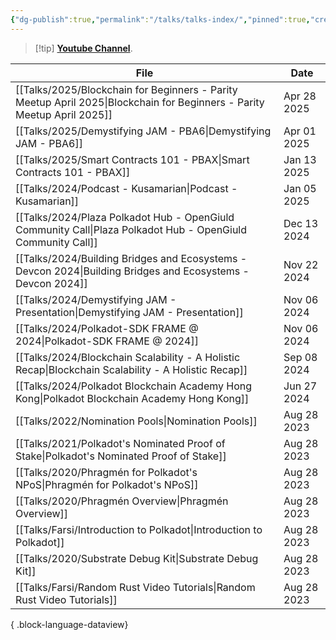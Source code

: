 ```yaml
---
{"dg-publish":true,"permalink":"/talks/talks-index/","pinned":true,"created":"2024-07-26T10:34:59.884+01:00","updated":"2025-04-05T16:06:47.829+01:00"}
---
```


> [!tip] **[Youtube Channel](https://www.youtube.com/@kianenigma)**.

| File                                                                                                                       | Date        |
| -------------------------------------------------------------------------------------------------------------------------- | ----------- |
| [[Talks/2025/Blockchain for Beginners - Parity Meetup April 2025\|Blockchain for Beginners - Parity Meetup April 2025]] | Apr 28 2025 |
| [[Talks/2025/Demystifying JAM - PBA6\|Demystifying JAM - PBA6]]                                                         | Apr 01 2025 |
| [[Talks/2025/Smart Contracts 101 - PBAX\|Smart Contracts 101 - PBAX]]                                                   | Jan 13 2025 |
| [[Talks/2024/Podcast - Kusamarian\|Podcast - Kusamarian]]                                                               | Jan 05 2025 |
| [[Talks/2024/Plaza Polkadot Hub - OpenGiuld Community Call\|Plaza Polkadot Hub - OpenGiuld Community Call]]             | Dec 13 2024 |
| [[Talks/2024/Building Bridges and Ecosystems - Devcon 2024\|Building Bridges and Ecosystems - Devcon 2024]]             | Nov 22 2024 |
| [[Talks/2024/Demystifying JAM - Presentation\|Demystifying JAM - Presentation]]                                         | Nov 06 2024 |
| [[Talks/2024/Polkadot-SDK FRAME @ 2024\|Polkadot-SDK FRAME @ 2024]]                                                     | Nov 06 2024 |
| [[Talks/2024/Blockchain Scalability - A Holistic Recap\|Blockchain Scalability - A Holistic Recap]]                     | Sep 08 2024 |
| [[Talks/2024/Polkadot Blockchain Academy Hong Kong\|Polkadot Blockchain Academy Hong Kong]]                             | Jun 27 2024 |
| [[Talks/2022/Nomination Pools\|Nomination Pools]]                                                                       | Aug 28 2023 |
| [[Talks/2021/Polkadot's Nominated Proof of Stake\|Polkadot's Nominated Proof of Stake]]                                 | Aug 28 2023 |
| [[Talks/2020/Phragmén for Polkadot's NPoS\|Phragmén for Polkadot's NPoS]]                                               | Aug 28 2023 |
| [[Talks/2020/Phragmén Overview\|Phragmén Overview]]                                                                     | Aug 28 2023 |
| [[Talks/Farsi/Introduction to Polkadot\|Introduction to Polkadot]]                                                      | Aug 28 2023 |
| [[Talks/2020/Substrate Debug Kit\|Substrate Debug Kit]]                                                                 | Aug 28 2023 |
| [[Talks/Farsi/Random Rust Video Tutorials\|Random Rust Video Tutorials]]                                                | Aug 28 2023 |

{ .block-language-dataview}
